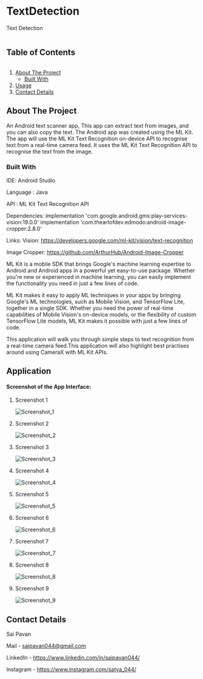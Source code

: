 <!-- TABLE OF CONTENTS -->
# TextDetection
Text Detection
  <h2 style="display: inline-block">Table of Contents</h2>
  <ol>
    <li>
      <a href="#about-the-project">About The Project</a>
      <ul>
        <li><a href="#built-with">Built With</a></li>
      </ul>
    </li>
    <li><a href="#usage">Usage</a></li>
    <li><a href="#contact">Contact Details</a></li>
  </ol>



<!-- ABOUT THE PROJECT -->
## About The Project

An Android text scanner app, This app can extract text from images, and you can also copy the text.
The Android app was created using the ML Kit. The app will use the ML Kit Text Recognition on-device API to recognise text from a real-time camera feed. It uses the ML Kit Text Recognition API to recognise the text from the image.



### Built With

IDE: Android Studio

Language : Java

API : ML Kit Text Recognition API


Dependencies: 
implementation 'com.google.android.gms:play-services-vision:19.0.0'
implementation 'com.theartofdev.edmodo:android-image-cropper:2.8.0'


Links:
Vision: https://developers.google.com/ml-kit/vision/text-recognition

Image Cropper: https://github.com/ArthurHub/Android-Image-Cropper

ML Kit is a mobile SDK that brings Google's machine learning expertise to Android and Android apps in a powerful yet easy-to-use package. Whether you're new or experienced in machine learning, you can easily implement the functionality you need in just a few lines of code.

ML Kit makes it easy to apply ML techniques in your apps by bringing Google's ML technologies, such as Mobile Vision, and TensorFlow Lite, together in a single SDK. Whether you need the power of real-time capabilities of Mobile Vision's on-device models, or the flexibility of custom TensorFlow Lite models, ML Kit makes it possible with just a few lines of code.

This application will walk you through simple steps to text recognition from a real-time camera feed.This application will also highlight best practises around using CameraX with ML Kit APIs.

<!-- USAGE  -->
## Application

#### **Screenshot of the App Interface**: 

1. Screenshot 1
  
     ![Screenshot_1](https://github.com/saipavan044/Attendance-Management-System/blob/main/doc/Student%20Dashboard.png)

2. Screenshot 2
    
     ![Screenshot_2](https://github.com/saipavan044/Attendance-Management-System/blob/main/doc/Faculty%20Login.png)

3. Screenshot 3
   
     ![Screenshot_3](https://github.com/saipavan044/Attendance-Management-System/blob/main/doc/Faculty%20Registration.png)

4. Screenshot 4
   
     ![Screenshot_4](https://github.com/saipavan044/Attendance-Management-System/blob/main/doc/Faculty%20Dashboard.png)

5.  Screenshot 5
    
     ![Screenshot_5](https://github.com/saipavan044/Attendance-Management-System/blob/main/doc/Profile%20Updates.png)

6. Screenshot 6
    
     ![Screenshot_6](https://github.com/saipavan044/Attendance-Management-System/blob/main/doc/Classes%20Modifications.png)

7. Screenshot 7
    
     ![Screenshot_7](https://github.com/saipavan044/Attendance-Management-System/blob/main/doc/Statistics.png)
  
8. Screenshot 8
  
     ![Screenshot_8](https://github.com/saipavan044/Attendance-Management-System/blob/main/doc/Statistics.png)

9. Screenshot 9

     ![Screenshot_9](https://github.com/saipavan044/Attendance-Management-System/blob/main/doc/Statistics.png)





<!-- CONTACT -->
## Contact Details

Sai Pavan

Mail - saipavan044@gmail.com

LinkedIn  - https://www.linkedin.com/in/saipavan044/

Instagram - https://www.instagram.com/satya_044/